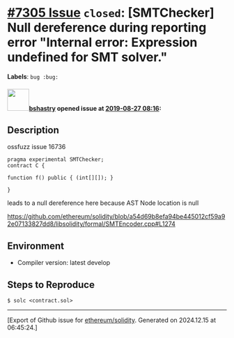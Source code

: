 # [\#7305 Issue](https://github.com/ethereum/solidity/issues/7305) `closed`: [SMTChecker] Null dereference during reporting error "Internal error: Expression undefined for SMT solver."
**Labels**: `bug :bug:`


#### <img src="https://avatars.githubusercontent.com/u/2388185?v=4" width="50">[bshastry](https://github.com/bshastry) opened issue at [2019-08-27 08:16](https://github.com/ethereum/solidity/issues/7305):

## Description

ossfuzz issue 16736

```
pragma experimental SMTChecker;
contract C {

function f() public { (int[][]); }

}
```

leads to a null dereference here because AST Node location is null

https://github.com/ethereum/solidity/blob/a54d69b8efa94be445012cf59a92e07133827dd8/libsolidity/formal/SMTEncoder.cpp#L1274

## Environment

- Compiler version: latest develop

## Steps to Reproduce

```
$ solc <contract.sol>
```




-------------------------------------------------------------------------------



[Export of Github issue for [ethereum/solidity](https://github.com/ethereum/solidity). Generated on 2024.12.15 at 06:45:24.]
